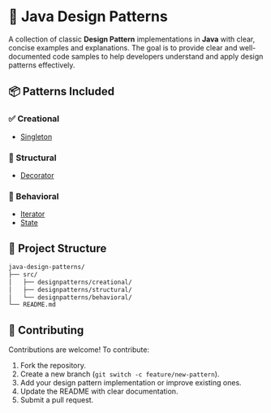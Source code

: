 # 🎯 Java Design Patterns

A collection of classic **Design Pattern** implementations in **Java** with clear, concise examples and explanations. The goal is to provide clear and well-documented code samples to help developers understand and apply design patterns effectively.


## 📦 Patterns Included

### ✅ Creational
- [Singleton](./src/designpatterns/creational/singleton/)

### 🧱 Structural
- [Decorator](./src/designpatterns/structural/decorator/)

### 🔄 Behavioral
- [Iterator](./src/designpatterns/behavioral/iterator/)
- [State](./src/designpatterns/behavioral/state/)
  

## 📁 Project Structure

```bash
java-design-patterns/
├── src/
│   ├── designpatterns/creational/
│   ├── designpatterns/structural/
│   └── designpatterns/behavioral/
└── README.md
```


## 🤝 Contributing

Contributions are welcome! To contribute:
1. Fork the repository.
2. Create a new branch (`git switch -c feature/new-pattern`).
3. Add your design pattern implementation or improve existing ones.
4. Update the README with clear documentation.
5. Submit a pull request.




